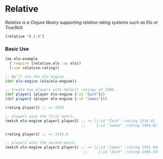 # Relative

*Relative is a Clojure library supporting relative rating systems such as Elo or TrueSkill.*

```clj
[relative "0.1.0"]
```

### Basic Use

```clj
(ns elo-example
  (:require [relative.elo :as elo])
  (:use relative.rating))

;; We'll use the Elo engine
(def elo-engine (elo/elo-engine))

;; Create two players with default ratings of 1500.
(def player1 (player elo-engine {:id "Zach"}))
(def player2 (player elo-engine {:id "James"}))

(rating player1) ;; => 1500

;; player1 wins the first match.
(match elo-engine player1 player2) ;; => [{:id "Zach" :rating 1516.0}
                                   ;;     {:id "James" :rating 1484.0}]

(rating player1) ;; => 1516.0

;; player2 wins the second match.
(match elo-engine player2 player1) ;; => [{:id "James" :rating 1501.4695}
                                    ;;     {:id "Zach" :rating 1498.5305}]
```
